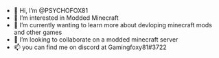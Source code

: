 - 👋 Hi, I’m @PSYCHOFOX81
- 👀 I’m interested in Modded Minecraft
- 🌱 I’m currently wanting to learn more about devloping minecraft mods and other games
- 💞️ I’m looking to collaborate on a modded minecraft server
- 📫 you can find me on discord at Gamingfoxy81#3722

<!---
PSYCHOFOX81/PSYCHOFOX81 is a ✨ special ✨ repository because its `README.md` (this file) appears on your GitHub profile.
You can click the Preview link to take a look at your changes.
--->
